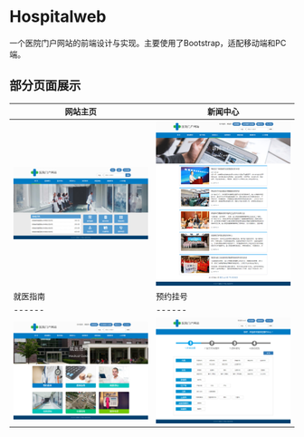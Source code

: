 # Hospitalweb
一个医院门户网站的前端设计与实现。主要使用了Bootstrap，适配移动端和PC端。

## 部分页面展示
网站主页 | 新闻中心
------|------
![](./showpic/1.png) | ![](./showpic/3.png)
就医指南 | 预约挂号
------|------
![](./showpic/5.png) | ![](./showpic/7.png)
